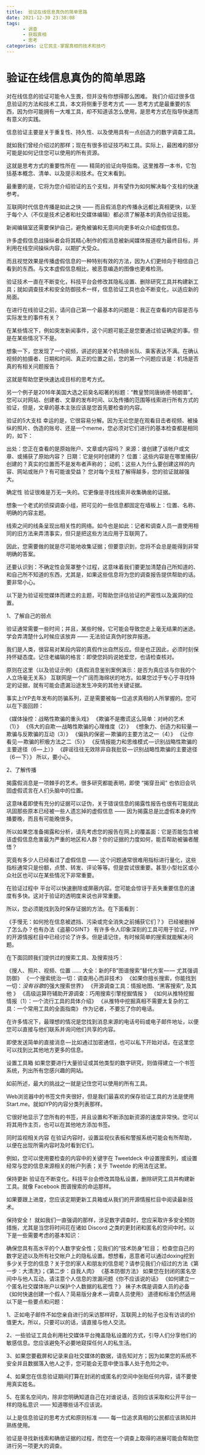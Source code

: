 ```yaml
---
title:  验证在线信息真伪的简单思路
date: 2021-12-30 23:38:08
tags:
      - 调查
      - 获取真相
      - 思考
categories: 让它民主-掌握真相的技术和技巧
---
```

# 验证在线信息真伪的简单思路 #
 
对在线信息的验证可能令人生畏，但并没有你想得那么困难。
我们介绍过很多信息验证的方法和技术工具，本文将侧重于思考方式 —— 思考方式是最重要的东西，因为你可能拥有一大堆工具，却不知道该怎么使用，是思考方式在指导快速而有意义的实践。

信息验证主要是关于重复性、持久性、以及使用具有一点创造力的数字调查工具。

就如我们曾经介绍过的那样；现在有很多验证技巧和工具。实际上，最困难的部分可能是如何记住您可以使用的所有资源。

这就是思考方式的重要性所在 —— 精简的验证向导指南。这里推荐一本书，它包括基本概念、清单、以及提示和技术。在文末看到。

最重要的是，它将为您介绍验证的五个支柱，并有望作为如何解决每个支柱的快速参考。

互联网时代信息传播是如此之快 —— 而且假消息的传播永远都比真相更快，以至于每个人（不仅是技术记者和社交媒体编辑）都必须了解基本的真伪验证技能。

新闻编辑室还需要保护自己，避免被骗和无意间向更多听众介绍虚假信息。

许多虚假信息战操纵者会将其精心制作的假消息被新闻媒体报道视为最终目标，并利用在线空间操纵内容，以期扩大受众。

而且视觉效果是传播虚假信息的一种特别有效的方法，因为人们更倾向于相信自己看到的东西。与文本虚假信息相比，被恶意编造的图像也更难检测。

验证技术一直在不断变化，科技平台会修改其隐私设置、删除研究工具并构建新工具；就如调查技术和安全防御技术一样，信息验证工具也会不断变化，以适应新的局面。

在进行在线验证之前，请问自己第一个最基本的问题是：我正在查看的内容是否与实际发生的事件有关？

在某些情况下，例如突发新闻事件，这个问题可能正是您要通过验证确定的事。但是在某些情况下不是。

想象一下，您发现了一个视频，讲述的是某个机场排长队、乘客表达不满。在确认视频的拍摄者、日期和时间、真正的位置之前，您的第一个问题应该是：机场是否真的有相关问题报告？

这就是帮助您更快速达成目标的思考方式。

另一个例子是2016年美国大选之前臭名昭著的标题：“教皇赞同唐纳德·特朗普”。您可以对网站、创建者、文章的发布时间、以及传播的范围等线索进行所有方式的验证，但是，文章的基本主张应该是您首先要检查的内容。

验证的5大支柱
幸运的是，它很容易分解。因为无论您是在观看目击者视频、被操纵的照片、伪造的账号、还是一个meme，您必须对它们进行的基本检查都是相同的，如下：

出处：您正在查看的是原始账户、文章或内容吗？
来源：谁创建了该帐户或文章、或捕获了原始内容？
日期：它是何时创建的？
位置：这些内容是在哪里捕获/创建的？真实的位置而不是发布者声称的；
动机：这些人为什么要创建这样的内容、网站或账户？有可能谁受益？
您对每个支柱了解得越多，您的验证就越强大。

确定性
验证很难是万无一失的。它更像是寻找线索并收集确凿的证据。

想象一个老式的侦探调查小组，把可见的一些信息都固定在墙板上：位置、名称、明确的内容主题。

线索之间的线条呈现出相关性的网络。如今也是如此：记者和调查人员一直使用相同的旧方法来弄清事实，但只是把这些方法应用于互联网了。

因此，您需要做的就是尽可能地收集证据；但要意识到，您将不会总是能得到非常明确的答案。

还要认识到：不确定性会笼罩整个过程，这意味着我们要更加清楚自己所知道的、和自己所不知道的东西，尤其是，如果这些信息将为您的调查报告提供帮助的话。要非常小心。

以下是为验证视觉媒体而建立的主题，可帮助您评估验证的严密性以及漏洞的位置。

1、了解自己的弱点

验证通常需要一些时间；并且，某些时候，它可能会导致您走上毫无结果的迷途。学会弄清楚什么时候应该放弃 —— 无法验证真伪时放弃报道。

我们是人类，很容易对某段内容的真假作出自然反应。但是也正因此，必须时刻保持怀疑态度。记住老编辑的格言：即使您妈妈说她爱您，也请检查核对。

原则在这里（以及验证示例）《真假消息鉴别案例演示：是否为真应该与你我的个人立场毫无关系》
互联网是一个广阔而海绵状的地方。如果您过于专心于寻找特定的证据，就有可能会遗漏沿途发生冲突的其他关键证据。

事实上IYP去年发布的防骗系列，正是需要被每一位追求真相的人所掌握的。您可以在下面回顾：

《媒体操控：战略性欺骗的重头戏》
《欺骗不是撒谎这么简单：对峙的艺术（1）》
《伟大的自欺 — 战略性欺骗的心理维度（2）》
《想象力、创造力和较量 — 欺骗与反欺骗的互动（3）》
《偏执的保密 — 欺骗的主要方法之一（4）》
《让你看见 — 欺骗的积极方法之二（5）》
《反情报能力和思维模式 — 识别战略性欺骗的主要途径（6 — 上）》
《辟谣往往无效除非自我批驳 — 识别战略性欺骗的主要途径（6 — 下）》
所以，要小心。

2、了解传播

揭露假消息是一项棘手的艺术。很多研究都能表明，即使 “揭穿丑闻” 也依旧会巩固虚假谎言在人们头脑中的位置。

这意味着即使有充分的证据可以证伪，关于错误信息的揭露性报告也很有可能就此巩固那些原本已经被一些人遗忘掉的虚假信息 —— 因为揭露总是比虚假本身的传播要晚，而且有可能晚很多。

所以如果您准备揭露和分析，请先考虑您的报告在网上的覆盖面：它是否能包含被该虚假信息危害最为严重的地区和人群？你的证据的力度如何，能否帮助被骗者醒悟？

究竟有多少人已经看过了虚假信息 —— 这个问题通常很难用指标进行量化，这些指标通常只是份额，点赞、转发、评论等等。但是尝试很重要。甚至小型社区或小众社区也可以在某些情况下非常重要。

在验证过程中
平台可以快速删除或屏蔽内容。您可能会惊讶于丢失重要信息的速度有多快。这对于验证的透明度来说也非常重要。

所以，您必须能找到及时保存证据的方法。在下面看到：

《手慢无：如何抢在信息被遮挡、污染或完全消失之前捕获它们？》
已经被删掉了怎么办？也有办法《盗墓OSINT》
有许多令人印象深刻的工具可用于验证，IYP 的开源情报栏目中已经讨论了许多。但是请记住，有时候简单的搜索就能解决问题。

在下面回顾我们提供过的搜索工具、及搜索技巧：

《搜人、照片、视频、位置 …… 大全：新的FB”图谱搜索”替代方案 — — 尤其强调防御》
《一个搜索统治一切：调查用心而非技术》
《如果你擅长搜索，你能找到一切：*没有谷歌*的强大搜索世界》
《开源调查工具：情报地图、“黑客搜索”, 及其他 》
《高级运算符辅助开源调查：巧用搜索引擎挖掘情报 》
《如何从推特挖掘情报（1）：一个流行工具的具体介绍》
《从推特中挖掘真相不需要太复杂的工具：一个常用工具的全面指南》
作为记者，不要忘了你的电话。

在许多情况下，最理想的情况是您找到消息来源的电话号码或电子邮件地址，以便您可以直接与他们联系并询问他们共享的内容。

即使发送简单的直接消息 — 比如通过加密通信，也可以私下开始对话，在这里您可以找到比其他地方更多的信息。

设置工具箱
如果您要进行大量验证或其他类型的数字研究，则值得建立一个书签系统，列出所有您感兴趣的网站。

如前所述，最大的挑战之一就是记住您可以使用的所有工具。

Web浏览器中的书签文件夹很好，但是我们最喜欢的保存验证工具的方法是使用 Start.me。就如IYP的内容分类列表那样。

它很好地显示了您所有的书签，并且设置和不断添加新资源的速度非常快。您可以将其用作主页，也可以在其他地方添加书签。

同时监视相关内容
在验证内容时，设置监视仪表板和警报系统可能会有所帮助，以便在出现所需内容时及时看到它们。

例如，您可以使用要检查的内容中​​的关键字在 Tweetdeck 中设置搜索列，或设置经常与您的信息来源相关的帐户列表；关于 Tweetde 的用法在这里。

保持更新
验证在不断变化。科技平台会修改其隐私设置，删除研究工具并构建新工具。就像 Facebook 图谱搜索的命运那样。

如果要跟上进度，您应该定期更新工具箱或从我们的开源情报栏目中阅读最新技术。

保持安全！
就如我们一直强调的那样，涉足数字调查时，您应采取许多安全预防措施，尤其是当您将时间花在诸如 Discord 之类的更封闭和匿名的空间中时。以下是一些需要考虑的基本知识：

确保您具有高水平的个人数字安全性；见我们的“技术防身”栏目；
检查您自己的数字足迹以及所有社交帐户上的隐私设置。想想看，恶意者可以通过doxing挖到多少关于您的信息？关于您的家人和朋友的信息呢？请参见我们介绍过的方法《第一步：大清洗》；《第二步：自我人肉》
《基本防御方法》
如果您在封闭的匿名空间中与他人互动，请注意个人信息的泄漏问题《你不应该说的话》
《如何建立一个匿名社交媒体账户以保护个人数据的私密性？》
袜子木偶是调查人员的必备《如何快速创建一个假人？简易版分身术 — 调查人员使用》
道德和标准仍然适用
以下是一些要点和问题：

1、正如电子邮件不如您亲自进行的采访那样好，互联网上的帖子也没有访谈的价值更大。所以，只要可以的话，请直接与他人交流。

2、一些验证工具会利用社交媒体平台掩盖隐私设置的方式，引导人们分享他们的敏感信息。您应该避免不必要地窥探任何人的私生活。

3、如果您要截屏和记录来自社交媒体的数据，请告知对方；因为如果您的系统不安全并且数据落入他人之手，您可能会无意中使当事人处于危险之中。

4、如果您在信息验证期间打算在封闭的或匿名的空间中张贴任何内容，请不要使用真实姓名。

5、在匿名空间内，除非您明确知道自己在对谁说话，否则应该采取和公开平台一样的隐私意识 —— 知道哪些话不应该说。

以上是信息验证的思考方式和原则标准 —— 每一位追求真相的公民都应该熟知并熟练使用。

验证是寻找新线索和确凿证据的过程，而您在一个调查上取得的进展可能会帮助您进行另一项更大的调查。